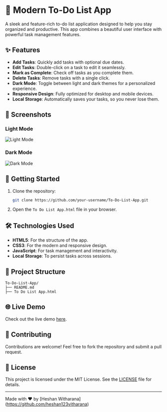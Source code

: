 # 🌟 Modern To-Do List App

A sleek and feature-rich to-do list application designed to help you stay organized and productive. This app combines a beautiful user interface with powerful task management features.

## ✨ Features

- **Add Tasks**: Quickly add tasks with optional due dates.
- **Edit Tasks**: Double-click on a task to edit it seamlessly.
- **Mark as Complete**: Check off tasks as you complete them.
- **Delete Tasks**: Remove tasks with a single click.
- **Dark Mode**: Toggle between light and dark themes for a personalized experience.
- **Responsive Design**: Fully optimized for desktop and mobile devices.
- **Local Storage**: Automatically saves your tasks, so you never lose them.

## 🎨 Screenshots

### Light Mode
![Light Mode](https://via.placeholder.com/800x400?text=Light+Mode+Screenshot)

### Dark Mode
![Dark Mode](https://via.placeholder.com/800x400?text=Dark+Mode+Screenshot)

## 🚀 Getting Started

1. Clone the repository:
   ```bash
   git clone https://github.com/your-username/To-Do-List-App.git
   ```
2. Open the `To Do List App.html` file in your browser.

## 🛠️ Technologies Used

- **HTML5**: For the structure of the app.
- **CSS3**: For the modern and responsive design.
- **JavaScript**: For task management and interactivity.
- **Local Storage**: To persist tasks across sessions.

## 📂 Project Structure

```
To-Do-List-App/
├── README.md
├── To Do List App.html
```

## 🌐 Live Demo

Check out the live demo [here](https://your-live-demo-link.com).

## 🤝 Contributing

Contributions are welcome! Feel free to fork the repository and submit a pull request.

## 📄 License

This project is licensed under the MIT License. See the [LICENSE](LICENSE) file for details.

---

Made with ❤️ by [Heshan Witharana]
(https://github.com/heshan123vitharana)

